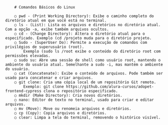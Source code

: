        # Comandos Básicos do Linux
        
        ○ pwd - (Print Working Directory): Exibe o caminho completo do diretório atual em que você está no terminal.
        ○ ls - (List): Lista os arquivos e diretórios no diretório atual. Com a opção -a, exibe também arquivos ocultos.
        ○ cd - (Change Directory): Altera o diretório atual para o especificado. Exemplo (cd /projeto muda para o diretório projeto.
        ○ Sudo - (SuperUser Do): Permite a execução de comandos com privilégios de superusuário (root).     
            Exemplo (sudo ls /root exibe o conteúdo do diretório root com permissões elevadas.
        ○ sudo su: Abre uma sessão de shell como usuário root, mantendo o ambiente do usuário atual. Semelhante a sudo -i, mas mantém o ambiente do usuário.
        ○ cat (Concatenate): Exibe o conteúdo de arquivos. Pode também ser usado para concatenar e criar arquivos.
        ○ git clone: Cria uma cópia local de um repositório Git remoto. 
            Exemplo: git clone https://github.com/alura-cursos/adopet-frontend-cypress clona o repositório especificado.
        ○ mkdir (Make Directory): Cria novos diretórios.
        ○ nano: Editor de texto no terminal, usado para criar e editar arquivos.
        ○ mv (Move): Move ou renomeia arquivos e diretórios.
        ○ cp (Copy): Copia arquivos e diretórios.
        ○ clear: Limpa a tela do terminal, removendo o histórico visível.
